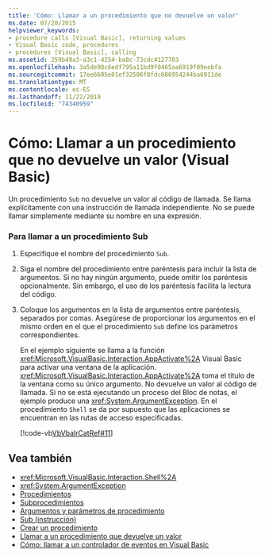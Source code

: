 ```yaml
---
title: 'Cómo: Llamar a un procedimiento que no devuelve un valor'
ms.date: 07/20/2015
helpviewer_keywords:
- procedure calls [Visual Basic], returning values
- Visual Basic code, procedures
- procedures [Visual Basic], calling
ms.assetid: 259b49a3-a3c1-4254-ba8c-73cdc4127703
ms.openlocfilehash: 3a5de98c6edf795a11bd9f0465aa6919f09eebfa
ms.sourcegitcommit: 17ee6605e01ef32506f8fdc686954244ba6911de
ms.translationtype: MT
ms.contentlocale: es-ES
ms.lasthandoff: 11/22/2019
ms.locfileid: "74340959"
---
```

# <a name="how-to-call-a-procedure-that-does-not-return-a-value-visual-basic"></a>Cómo: Llamar a un procedimiento que no devuelve un valor (Visual Basic)
Un procedimiento `Sub` no devuelve un valor al código de llamada. Se llama explícitamente con una instrucción de llamada independiente. No se puede llamar simplemente mediante su nombre en una expresión.  
  
### <a name="to-call-a-sub-procedure"></a>Para llamar a un procedimiento Sub  
  
1. Especifique el nombre del procedimiento `Sub`.  
  
2. Siga el nombre del procedimiento entre paréntesis para incluir la lista de argumentos. Si no hay ningún argumento, puede omitir los paréntesis opcionalmente. Sin embargo, el uso de los paréntesis facilita la lectura del código.  
  
3. Coloque los argumentos en la lista de argumentos entre paréntesis, separados por comas. Asegúrese de proporcionar los argumentos en el mismo orden en el que el procedimiento `Sub` define los parámetros correspondientes.  
  
     En el ejemplo siguiente se llama a la función <xref:Microsoft.VisualBasic.Interaction.AppActivate%2A> Visual Basic para activar una ventana de la aplicación. <xref:Microsoft.VisualBasic.Interaction.AppActivate%2A> toma el título de la ventana como su único argumento. No devuelve un valor al código de llamada. Si no se está ejecutando un proceso del Bloc de notas, el ejemplo produce una <xref:System.ArgumentException>. En el procedimiento `Shell` se da por supuesto que las aplicaciones se encuentran en las rutas de acceso especificadas.  
  
     [!code-vb[VbVbalrCatRef#11](~/samples/snippets/visualbasic/VS_Snippets_VBCSharp/VbVbalrCatRef/VB/Class1.vb#11)]  
  
## <a name="see-also"></a>Vea también

- <xref:Microsoft.VisualBasic.Interaction.Shell%2A>
- <xref:System.ArgumentException>
- [Procedimientos](./index.md)
- [Subprocedimientos](./sub-procedures.md)
- [Argumentos y parámetros de procedimiento](./procedure-parameters-and-arguments.md)
- [Sub (instrucción)](../../../../visual-basic/language-reference/statements/sub-statement.md)
- [Crear un procedimiento](./how-to-create-a-procedure.md)
- [Llamar a un procedimiento que devuelve un valor](./how-to-call-a-procedure-that-returns-a-value.md)
- [Cómo: llamar a un controlador de eventos en Visual Basic](./how-to-call-an-event-handler.md)
